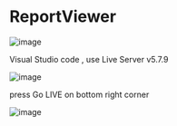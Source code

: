 # ReportViewer

![image](https://github.com/user-attachments/assets/3d74f8e6-197c-4129-9239-85b6da335967)

Visual Studio code , use Live Server v5.7.9

![image](https://github.com/user-attachments/assets/9e5d21c1-62e9-4d01-ab86-250b5aef633d)

press Go LIVE on bottom right corner


![image](https://github.com/user-attachments/assets/9775b288-0afc-4cf2-a10d-c27b1977cdb7)


